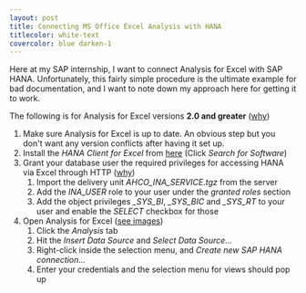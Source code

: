 ```yaml
---
layout: post
title: Connecting MS Office Excel Analysis with HANA
titlecolor: white-text
covercolor: blue darken-1
---
```


Here at my SAP internship, I want to connect Analysis for Excel with
SAP HANA. Unfortunately, this fairly simple procedure is the ultimate example for
bad documentation, and I want to note down my approach here for getting it to work.

The following is for Analysis for Excel versions **2.0 and greater** ([why](http://scn.sap.com/docs/DOC-63785))

<ol>
<li>Make sure Analysis for Excel is up to date. An obvious step but you don't want any version conflicts after having it set up.</li>
<li>Install the <em>HANA Client for Excel</em> from <a href="https://support.sap.com/software/installations.html">here</a> (Click <em>Search for Software</em>)</li>
<li>Grant your database user the required privileges for accessing HANA via Excel through HTTP (<a href="http://scn.sap.com/community/businessobjects-analysis-ms-office/blog">why</a>)

<ol>
<li>Import the delivery unit <em>AHCO_INA_SERVICE.tgz</em> from the server</li>
<li>Add the <em>INA_USER</em> role to your user under the <em>granted roles</em> section</li>
<li>Add the object privileges <em>_SYS_BI</em>, <em>_SYS_BIC</em> and <em>_SYS_RT</em> to your user and enable the <em>SELECT</em> checkbox for those</li>
</ol></li>
<li>Open Analysis for Excel (<a href="http://scn.sap.com/docs/DOC-63784">see images</a>)

<ol>
<li>Click the <em>Analysis</em> tab</li>
<li>Hit the <em>Insert Data Source</em> and <em>Select Data Source...</em></li>
<li>Right-click inside the selection menu, and <em>Create new SAP HANA connection...</em></li>
<li>Enter your credentials and the selection menu for views should pop up</li>
</ol></li>
</ol>
